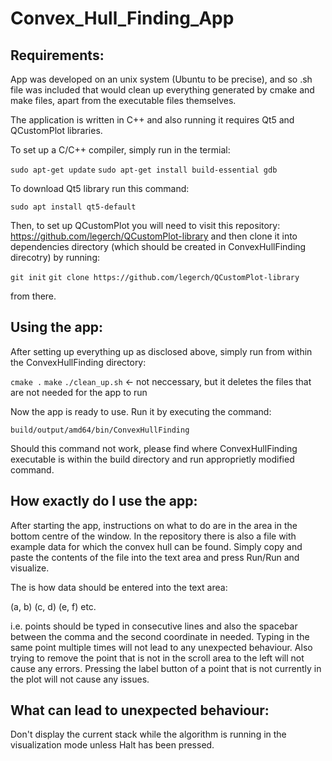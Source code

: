 # Convex_Hull_Finding_App

## Requirements:

App was developed on an unix system (Ubuntu to be precise), and so .sh file was 
included that would clean up everything generated by cmake and make files, 
apart from the executable files themselves.

The application is written in C++ and also running it requires Qt5 and QCustomPlot libraries.

To set up a C/C++ compiler, simply run in the termial:

`sudo apt-get update`
`sudo apt-get install build-essential gdb`

To download Qt5 library run this command:

`sudo apt install qt5-default`

Then, to set up QCustomPlot you will need to visit this repository: 
https://github.com/legerch/QCustomPlot-library
and then clone it into dependencies directory (which should be created in ConvexHullFinding direcotry) by running:

`git init`
`git clone https://github.com/legerch/QCustomPlot-library`

from there.

## Using the app:

After setting up everything up as disclosed above, simply run from within the 
ConvexHullFinding directory:

`cmake .`
`make`
`./clean_up.sh` <- not neccessary, but it deletes the files that are not needed for the app to run

Now the app is ready to use. Run it by executing the command:

`build/output/amd64/bin/ConvexHullFinding`

Should this command not work, please find where ConvexHullFinding executable is within the build directory and run approprietly modified command.

## How exactly do I use the app:

After starting the app, instructions on what to do are in the area in the bottom centre of the window. In the repository there is also a file with example data for which the convex hull can be found. Simply copy and paste the contents of the file into the text area and press Run/Run and visualize.

The is how data should be entered into the text area:

(a, b)
(c, d)
(e, f)
etc.

i.e. points should be typed in consecutive lines and also the spacebar between the comma and the second coordinate in needed. Typing in the same point multiple times will not lead to any unexpected behaviour. Also trying to remove the point that is not in the scroll area to the left will not cause any errors. Pressing the label button of a point that is not currently in the plot will not cause any issues.

## What can lead to unexpected behaviour:

Don't display the current stack while the algorithm is running in the visualization mode unless Halt has been pressed.
